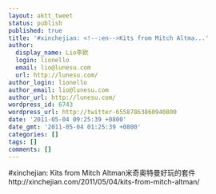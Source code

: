 ```yaml
---
layout: aktt_tweet
status: publish
published: true
title: '#xinchejian: <!--:en-->Kits from Mitch Altma...'
author:
  display_name: Lio李欧
  login: lionello
  email: lio@lunesu.com
  url: http://lunesu.com/
author_login: lionello
author_email: lio@lunesu.com
author_url: http://lunesu.com/
wordpress_id: 6743
wordpress_url: http://twitter-65587863860940800
date: '2011-05-04 09:25:39 +0800'
date_gmt: '2011-05-04 01:25:39 +0800'
categories: []
tags: []
comments: []
---
```

<p>#xinchejian: <!--:en-->Kits from Mitch Altman<!--:--><!--:zh-->米奇奥特曼好玩的套件<!--:--> http://xinchejian.com/2011/05/04/kits-from-mitch-altman/</p>
